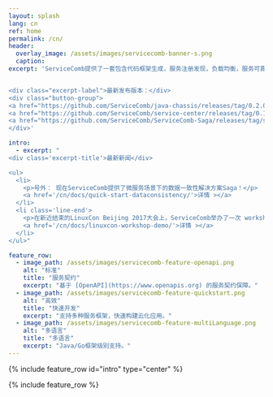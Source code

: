 ```yaml
---
layout: splash
lang: cn
ref: home
permalink: /cn/
header:
  overlay_image: /assets/images/servicecomb-banner-s.png
  caption:
excerpt: 'ServiceComb提供了一套包含代码框架生成，服务注册发现，负载均衡，服务可靠性（容错熔断，限流降级，调用链追踪）等功能的微服务框架。


<div class="excerpt-label">最新发布版本：</div>
<div class="button-group">
<a href="https://github.com/ServiceComb/java-chassis/releases/tag/0.2.0" class="home-button btn--info">Java开发包 v0.2.0</a>
<a href="https://github.com/ServiceComb/service-center/releases/tag/0.1.1" class="home-button btn--info">服务中心 v0.1.1</a>
<a href="https://github.com/ServiceComb/ServiceComb-Saga/releases/tag/saga-0.0.1" class="home-button btn--info">Saga v0.0.1</a>
</div>'

intro:
  - excerpt: "
<div class='excerpt-title'>最新新闻</div>

<ul>
  <li>
    <p>号外： 现在ServiceComb提供了微服务场景下的数据一致性解决方案Saga！</p>
    <a href='/cn/docs/quick-start-dataconsistency/'>详情 ></a>
  </li>
  <li class='line-end'>
    <p>在新近结束的LinuxCon Beijing 2017大会上，ServiceComb举办了一次 workshop向大家展示如何使用ServiceComb构建一个云化应用。</p>
    <a href='/cn/docs/linuxcon-workshop-demo/'>详情 ></a>
  </li>
</ul>"

feature_row:
  - image_path: /assets/images/servicecomb-feature-openapi.png
    alt: "标准"
    title: "服务契约"
    excerpt: "基于 [OpenAPI](https://www.openapis.org) 的服务契约保障。"
  - image_path: /assets/images/servicecomb-feature-quickstart.png
    alt: "高效"
    title: "快速开发"
    excerpt: "支持多种服务框架，快速构建云化应用。"
  - image_path: /assets/images/servicecomb-feature-multiLanguage.png
    alt: "多语言"
    title: "多语言"
    excerpt: "Java/Go框架级别支持。"
---
```


{% include feature_row id="intro" type="center" %}

<div class="normal-feature-row">
{% include feature_row %}
</div>
